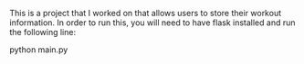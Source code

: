 This is a project that I worked on that allows users to store their workout
information. In order to run this, you will need to have flask installed and
run the following line:

python main.py
